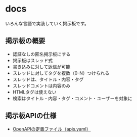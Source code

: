 # docs

いろんな言語で実装していく掲示板です。

## 掲示板の概要

- 認証なしの匿名掲示板にする
- 掲示板はスレッド式
- 書き込みに対して返信が可能
- スレッドに対してタグを複数（0-N）つけられる
- スレッドは、タイトル・内容・タグ
- スレッドコメントは内容のみ
- HTMLタグは使えない
- 検索はタイトル・内容・タグ・コメント・ユーザーを対象に

## 掲示板APIの仕様

- [OpenAPIの定義ファイル（apis.yaml）](./api/v1/apis.yaml)
